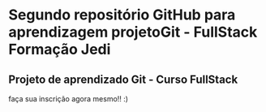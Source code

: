# Segundo repositório GitHub para aprendizagem projetoGit - FullStack Formação Jedi
## Projeto de aprendizado Git - Curso FullStack

faça sua inscrição agora mesmo!! :) 
    
